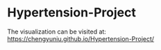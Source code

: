 # Hypertension-Project
The visualization can be visited at: https://chengyuniu.github.io/Hypertension-Project/
